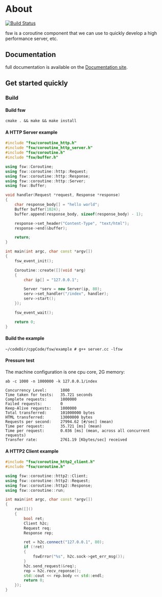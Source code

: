 # About

[![Build Status](https://travis-ci.org/fswo/fsw.svg?branch=dev)](https://travis-ci.org/fswo/fsw)

fsw is a coroutine component that we can use to quickly develop a high performance server, etc.

## Documentation

full documentation is available on the [Documentation site](https://fswo.github.io/fsw/coroutine/).

## Get started quickly

### Build

#### Build fsw

```shell
cmake . && make && make install
```

#### A HTTP Server example

```cpp
#include "fsw/coroutine_http.h"
#include "fsw/coroutine_http_server.h"
#include "fsw/coroutine.h"
#include "fsw/buffer.h"

using fsw::Coroutine;
using fsw::coroutine::http::Request;
using fsw::coroutine::http::Response;
using fsw::coroutine::http::Server;
using fsw::Buffer;

void handler(Request *request, Response *response)
{
    char response_body[] = "hello world";
    Buffer buffer(1024);
    buffer.append(response_body, sizeof(response_body) - 1);

    response->set_header("Content-Type", "text/html");
    response->end(&buffer);

    return;
}

int main(int argc, char const *argv[])
{
    fsw_event_init();

    Coroutine::create([](void *arg)
    {
        char ip[] = "127.0.0.1";

        Server *serv = new Server(ip, 80);
        serv->set_handler("/index", handler);
        serv->start();
    });

    fsw_event_wait();

    return 0;
}
```

#### Build the example

```shell
~/codeDir/cppCode/fsw/example # g++ server.cc -lfsw
```

#### Pressure test

The machine configuration is one cpu core, 2G memory:

```shell
ab -c 1000 -n 1000000 -k 127.0.0.1/index

Concurrency Level:      1000
Time taken for tests:   35.721 seconds
Complete requests:      1000000
Failed requests:        0
Keep-Alive requests:    1000000
Total transferred:      101000000 bytes
HTML transferred:       13000000 bytes
Requests per second:    27994.62 [#/sec] (mean)
Time per request:       35.721 [ms] (mean)
Time per request:       0.036 [ms] (mean, across all concurrent requests)
Transfer rate:          2761.19 [Kbytes/sec] received
```

#### A HTTP2 Client example

```cpp
#include "fsw/coroutine_http2_client.h"
#include "fsw/coroutine.h"

using fsw::coroutine::http2::Client;
using fsw::coroutine::http2::Request;
using fsw::coroutine::http2::Response;
using fsw::coroutine::run;

int main(int argc, char const *argv[])
{
    run([]()
    {
        bool ret;
        Client h2c;
        Request req;
        Response rep;

        ret = h2c.connect("127.0.0.1", 80);
        if (!ret)
        {
            fswError("%s", h2c.sock->get_err_msg());
        }
        h2c.send_request(&req);
        rep = h2c.recv_reponse();
        std::cout << rep.body << std::endl;
        return 0;
    });
}
```

